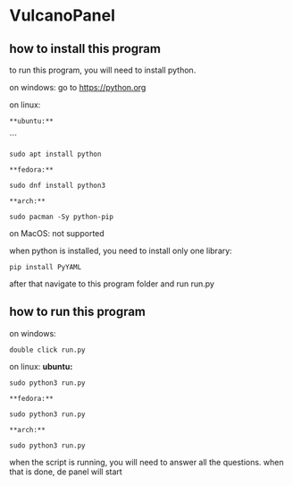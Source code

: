 # **VulcanoPanel**

## **how to install this program**

to run this program, you will need to install python.

on windows:
    go to https://python.org

on linux:

    **ubuntu:**
´´´
```
sudo apt install python
```

    **fedora:**
    
```
sudo dnf install python3
```
    **arch:**

```
sudo pacman -Sy python-pip
```

on MacOS:
  not supported


when python is installed, you need to install only one library:
```
pip install PyYAML
```

after that navigate to this program folder and run run.py

## **how to run this program**

on windows:

    double click run.py

on linux:
    **ubuntu:**
    
  ```
  sudo python3 run.py
  ```

    **fedora:**
    
  ```
  sudo python3 run.py
  ```

    **arch:**
    
  ```
  sudo python3 run.py
  ```


when the script is running, you will need to answer all the questions. when that is done, de panel will start
